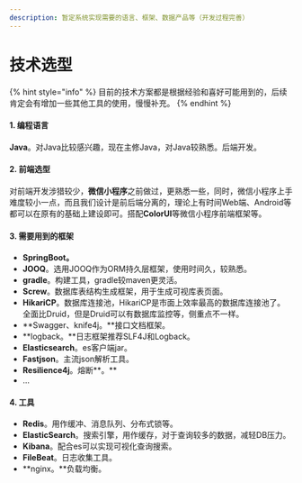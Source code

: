 ```yaml
---
description: 暂定系统实现需要的语言、框架、数据产品等（开发过程完善）
---
```


# 技术选型



{% hint style="info" %}
目前的技术方案都是根据经验和喜好可能用到的，后续肯定会有增加一些其他工具的使用，慢慢补充。
{% endhint %}

#### 1. 编程语言

**Java**。对Java比较感兴趣，现在主修Java，对Java较熟悉。后端开发。

#### 2. 前端选型

对前端开发涉猎较少，**微信小程序**之前做过，更熟悉一些，同时，微信小程序上手难度较小一点，而且我们设计是前后端分离的，理论上有时间Web端、Android等都可以在原有的基础上建设即可。搭配**ColorUI**等微信小程序前端框架等。

#### 3. 需要用到的框架

* **SpringBoot。**
* **JOOQ**。选用JOOQ作为ORM持久层框架，使用时间久，较熟悉。
* **gradle**。构建工具，gradle较maven更灵活。
* **Screw**。数据库表结构生成框架，用于生成可视库表页面。
* **HikariCP**。数据库连接池，HikariCP是市面上效率最高的数据库连接池了。全面比Druid，但是Druid可以有数据库监控等，侧重点不一样。
* **Swagger、knife4j。**接口文档框架。
* **logback。**日志框架推荐SLF4J和Logback。
* **Elasticsearch**。es客户端jar。
* **Fastjson**。主流json解析工具。
* **Resilience4j**。熔断**。**
* ...

#### 4. 工具

* **Redis**。用作缓冲、消息队列、分布式锁等。
* **ElasticSearch**。搜索引擎，用作缓存，对于查询较多的数据，减轻DB压力。
* **Kibana**。配合es可以实现可视化查询搜索。
* **FileBeat**。日志收集工具。
* **nginx。**负载均衡。



